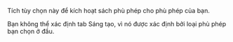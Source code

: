 Tích tùy chọn này để kích hoạt sách phù phép cho phù phép của bạn.

Bạn không thể xác định tab Sáng tạo, vì nó được xác định bởi loại phù phép bạn chọn ở đầu.